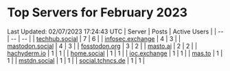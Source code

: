 # Top Servers for February 2023
Last Updated: 02/07/2023 17:24:43 UTC
| Server | Posts | Active Users |
| -- | -- | -- |
| [techhub.social](https://techhub.social/tags/PowerShell) | 7 | 6 |
| [infosec.exchange](https://infosec.exchange/tags/PowerShell) | 4 | 3 |
| [mastodon.social](https://mastodon.social/tags/PowerShell) | 4 | 3 |
| [fosstodon.org](https://fosstodon.org/tags/PowerShell) | 3 | 2 |
| [masto.ai](https://masto.ai/tags/PowerShell) | 2 | 2 |
| [hachyderm.io](https://hachyderm.io/tags/PowerShell) | 1 | 1 |
| [home.social](https://home.social/tags/PowerShell) | 1 | 1 |
| [ioc.exchange](https://ioc.exchange/tags/PowerShell) | 1 | 1 |
| [mas.to](https://mas.to/tags/PowerShell) | 1 | 1 |
| [mstdn.social](https://mstdn.social/tags/PowerShell) | 1 | 1 |
| [social.tchncs.de](https://social.tchncs.de/tags/PowerShell) | 1 | 1 |
